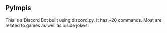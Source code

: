 ## Pylmpis
This is a Discord Bot built using discord.py. 
It has ~20 commands. 
Most are related to games as well as inside jokes. 
